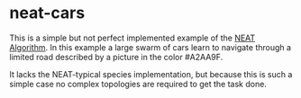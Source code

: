 # neat-cars
This is a simple but not perfect implemented example of the [NEAT Algorithm](https://en.wikipedia.org/wiki/Neuroevolution_of_augmenting_topologies).
In this example a large swarm of cars learn to navigate through a limited road described by a picture in the color #A2AA9F.

It lacks the NEAT-typical species implementation, but because this is such a simple case no complex topologies are required to get the task done.
